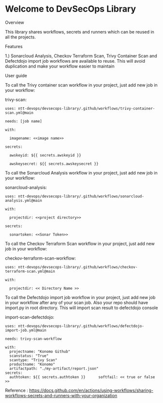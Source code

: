 # Welcome to DevSecOps Library

Overview

This library shares workflows, secrets and runners which can be reused in all the projects.  

Features

1.) Sonarcloud Analysis, Checkov Terraform Scan, Trivy Container Scan and Defectdojo import job workflows are available to reuse. This will avoid duplication and make your workflow easier to maintain

User guide

To call the Trivy container scan workflow in your project, just add new job in your workflow:

  trivy-scan:
  
    uses: ntt-devops/devsecops-library/.github/workflows/trivy-container-scan.yml@main
    
    needs: [job name]
    
    with:
    
      imagename: <<image name>>
      
    secrets:
    
      awskeyid: ${{ secrets.awskeyid }}
      
      awskeysecret: ${{ secrets.awskeysecret }}    
      
      
To call the Sonarcloud Analysis workflow in your project, just add new job in your workflow:   
   
   sonarcloud-analysis:
   
    uses: ntt-devops/devsecops-library/.github/workflows/sonarcloud-analysis.yml@main
    
    with:
    
      projectdir: <<project directory>>
      
    secrets:
    
      sonartoken: <<Sonar Token>>   
      

To call the Checkov Terraform Scan workflow in your project, just add new job in your workflow:   

  checkov-terraform-scan-workflow:
  
    uses: ntt-devops/devsecops-library/.github/workflows/checkov-terraform-scan.yml@main
    
    with:
    
      projectdir: << Directory Name >>
        
To call the Defectdojo import job workflow in your project, just add new job in your workflow after any of your scan job.  Also your repo should have import.py in root directory.  This will import scan result to defectdojo console 

  import-scan-defectdojo:
  
    uses: ntt-devops/devsecops-library/.github/workflows/defectdojo-import-job.yml@main
    
    needs: trivy-scan-workflow
    
    with:
      projectname: "Konomo Github"
      scanstatus: "True"
      scantype: "Trivy Scan"
      productname: "Konomo"
      artifactpath: "./my-artifact/report.json"
    secrets:
      authtoken: ${{ secrets.authtoken }}      softfail: << true or false >>
      



Reference : https://docs.github.com/en/actions/using-workflows/sharing-workflows-secrets-and-runners-with-your-organization
